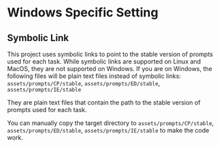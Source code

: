 # Windows Specific Setting

## Symbolic Link

This project uses symbolic links to point to the stable version of prompts used for each task.
While symbolic links are supported on Linux and MacOS, they are not supported on Windows.
If you are on Windows, the following files will be plain text files instead of symbolic links:
`assets/prompts/CP/stable`, `assets/prompts/ED/stable`, `assets/prompts/IE/stable`

They are plain text files that contain the path to the stable version of prompts used for each task.

You can manually copy the target directory to `assets/prompts/CP/stable`, `assets/prompts/ED/stable`, `assets/prompts/IE/stable` to make the code work.
